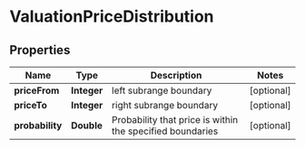 

# ValuationPriceDistribution

## Properties

Name | Type | Description | Notes
------------ | ------------- | ------------- | -------------
**priceFrom** | **Integer** | left subrange boundary |  [optional]
**priceTo** | **Integer** | right subrange boundary |  [optional]
**probability** | **Double** | Probability that price is within the specified boundaries |  [optional]



